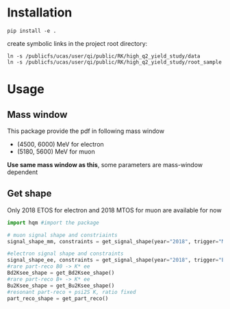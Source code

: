 # Installation

``` shell
pip install -e .
```
create symbolic links in the project root directory:

``` shell
ln -s /publicfs/ucas/user/qi/public/RK/high_q2_yield_study/data
ln -s /publicfs/ucas/user/qi/public/RK/high_q2_yield_study/root_sample
```

# Usage
## Mass window
This package provide the pdf in following mass window

+ (4500, 6000) MeV for electron
+ (5180, 5600) MeV for muon

**Use same mass window as this**, some parameters are mass-window dependent
## Get shape
Only 2018 ETOS for electron and 2018 MTOS for muon are available for now

``` python
import hqm #import the package

# muon signal shape and constriaints
signal_shape_mm, constraints = get_signal_shape(year="2018", trigger="MTOS")

#electron signal shape and constraints
signal_shape_ee, constraints = get_signal_shape(year="2018", trigger="ETOS")
#rare part-reco B0 -> K* ee
Bd2Ksee_shape = get_Bd2Ksee_shape()
#rare part-reco B+ -> K* ee
Bu2Ksee_shape = get_Bu2Ksee_shape()
#resonant part-reco + psi2S K, ratio fixed
part_reco_shape = get_part_reco()
```



